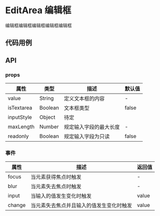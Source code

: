 # EditArea 编辑框

编辑框编辑框编辑框编辑框编辑框

## 代码用例
<!--code-->

## API

### props
属性|类型|描述|默认值
---|---|---|---
value|String|定义文本框的内容|-
isTextarea|Boolean|文本框类型|false
inputStyle|Object|待定|
maxLength|Number|规定输入字段的最大长度|-
readonly|Boolean|规定输入字段为只读|false

### 事件
属性|描述|返回值
---|---|---
focus|当元素获得焦点时触发|-
blur|当元素失去焦点时触发|-
input|当输入的值发生变化时触发|value
change|当元素失去焦点并且输入的值发生变化时触发|value
